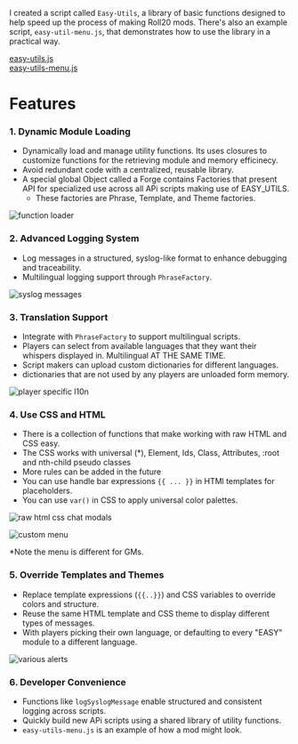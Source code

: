 I created a script called `Easy-Utils`, a library of basic functions designed to help speed up the process of making Roll20 mods. There's also an example script, `easy-util-menu.js`, that demonstrates how to use the library in a practical way.

[easy-utils.js](https://github.com/Tougher-Together-Gaming/roll20-api-scripts/blob/main/src/easy-utils/easy-utils.js)  
[easy-utils-menu.js](https://github.com/Tougher-Together-Gaming/roll20-api-scripts/blob/main/src/easy-utils/easy-utils-menu.js)

# **Features**

### 1. **Dynamic Module Loading**
- Dynamically load and manage utility functions. Its uses closures to customize functions for the retrieving module and memory efficinecy.
- Avoid redundant code with a centralized, reusable library.
- A special global Object called a Forge contains Factories that present API for specialized use across all APi scripts making use of EASY_UTILS.
	- These factories are Phrase, Template, and Theme factories.

![function loader](https://raw.githubusercontent.com/Tougher-Together-Gaming/roll20-api-scripts/refs/heads/main/README/Easy-Utils/images/ez-function-loader-closures.png)

### 2. **Advanced Logging System**
- Log messages in a structured, syslog-like format to enhance debugging and traceability.
- Multilingual logging support through `PhraseFactory`.

![syslog messages](https://raw.githubusercontent.com/Tougher-Together-Gaming/roll20-api-scripts/refs/heads/main/README/Easy-Utils/images/ez-get-syslog-style-messages.png)

### 3. **Translation Support**
- Integrate with `PhraseFactory` to support multilingual scripts.
- Players can select from available languages that they want their whispers displayed in. Multilingual AT THE SAME TIME.
- Script makers can upload custom dictionaries for different languages.
- dictionaries that are not used by any players are unloaded form memory.

![player specific l10n](https://raw.githubusercontent.com/Tougher-Together-Gaming/roll20-api-scripts/refs/heads/main/README/Easy-Utils/images/ez-player-specific-language.png)

### 4. **Use CSS and HTML**
- There is a collection of functions that make working with raw HTML and CSS easy.
- The CSS works with universal (*), Element, Ids, Class, Attributes, :root and nth-child pseudo classes
- More rules can be added in the future
- You can use handle bar expressions `{{ ... }}` in HTMl templates for placeholders.
- You can use `var()` in CSS to apply universal color palettes.

![raw html css chat modals](https://raw.githubusercontent.com/Tougher-Together-Gaming/roll20-api-scripts/refs/heads/main/README/Easy-Utils/images/ez-work-with-raw-css-and-html.png)

![custom menu](https://raw.githubusercontent.com/Tougher-Together-Gaming/roll20-api-scripts/refs/heads/main/README/Easy-Utils/images/ez-rolebased-menu.png)

*Note the menu is different for GMs.

### 5. **Override Templates and Themes**
- Replace template expressions (`{{..}}`) and CSS variables to override colors and structure.
- Reuse the same HTML template and CSS theme to display different types of messages.
- With players picking their own language, or defaulting to every "EASY" module to a different language.

![various alerts](https://raw.githubusercontent.com/Tougher-Together-Gaming/roll20-api-scripts/refs/heads/main/README/Easy-Utils/images/ez-example-alerts.png)

### 6. **Developer Convenience**
- Functions like `logSyslogMessage` enable structured and consistent logging across scripts.
- Quickly build new APi scripts using a shared library of utility functions.
- `easy-utils-menu.js` is an example of how a mod might look.
